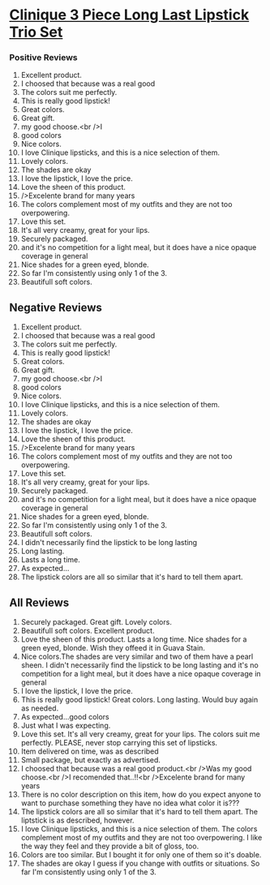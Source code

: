 # [Clinique 3 Piece Long Last Lipstick Trio Set](https://products.checkmycream.com/products/Clinique-3-Piece-Long-Last-Lipstick-Trio-Set.html)

### Positive Reviews

<ol>
      <li>Excellent product.</li>
      <li>I choosed that because was a real good</li>
      <li>The colors suit me perfectly.</li>
      <li>This is really good lipstick!</li>
      <li>Great colors.</li>
      <li>Great gift.  </li>
      <li>my good choose.&lt;br /&gt;I</li>
      <li>good colors</li>
      <li>Nice colors.</li>
      <li>I love Clinique lipsticks, and this is a nice selection of them.  </li>
      <li>Lovely colors.</li>
      <li>The shades are okay</li>
      <li>I love the lipstick, I love the price.</li>
      <li>Love the sheen of this product.</li>
      <li>/&gt;Excelente brand for many years</li>
      <li>The colors complement most of my outfits and they are not too overpowering.  </li>
      <li>Love this set.</li>
      <li>It&#x27;s all very creamy, great for your lips.</li>
      <li>Securely packaged.  </li>
      <li>and it&#x27;s no competition for a light meal, but it does have a nice opaque coverage in general</li>
      <li>Nice shades for a green eyed, blonde.</li>
      <li>So far I&#x27;m consistently using only 1 of the 3.</li>
      <li>Beautifull soft colors.</li>
</ol>


<h2>Negative Reviews</h2>
<ol>
<li> Excellent product.</li>
<li> I choosed that because was a real good</li>
<li> The colors suit me perfectly.</li>
<li> This is really good lipstick!</li>
<li> Great colors.</li>
<li> Great gift.  </li>
<li> my good choose.&lt;br /&gt;I</li>
<li> good colors</li>
<li> Nice colors.</li>
<li> I love Clinique lipsticks, and this is a nice selection of them.  </li>
<li> Lovely colors.</li>
<li> The shades are okay</li>
<li> I love the lipstick, I love the price.</li>
<li> Love the sheen of this product.</li>
<li> /&gt;Excelente brand for many years</li>
<li> The colors complement most of my outfits and they are not too overpowering.  </li>
<li> Love this set.</li>
<li> It&#x27;s all very creamy, great for your lips.</li>
<li> Securely packaged.  </li>
<li> and it&#x27;s no competition for a light meal, but it does have a nice opaque coverage in general</li>
<li> Nice shades for a green eyed, blonde.</li>
<li> So far I&#x27;m consistently using only 1 of the 3.</li>
<li> Beautifull soft colors.</li>
<li> I didn&#x27;t necessarily find the lipstick to be long lasting</li>
<li> Long lasting.</li>
<li> Lasts a long time.</li>
<li> As expected...</li>
<li> The lipstick colors are all so similar that it&#x27;s hard to tell them apart.</li>
</ol>

<h2>All Reviews</h2>

<ol>
    <li> Securely packaged.  Great gift.  Lovely colors.</li>
    <li> Beautifull soft colors. Excellent product.</li>
    <li> Love the sheen of this product. Lasts a long time. Nice shades for a green eyed, blonde. Wish they offeed it in Guava Stain.</li>
    <li> Nice colors.The shades are very similar and two of them have a pearl sheen. I didn&#x27;t necessarily find the lipstick to be long lasting and it&#x27;s no competition for a light meal, but it does have a nice opaque coverage in general</li>
    <li> I love the lipstick, I love the price.</li>
    <li> This is really good lipstick! Great colors. Long lasting. Would buy again as needed.</li>
    <li> As expected...good colors</li>
    <li> Just what I was expecting.</li>
    <li> Love this set. It&#x27;s all very creamy, great for your lips. The colors suit me perfectly. PLEASE, never stop carrying this set of lipsticks.</li>
    <li> Item delivered on time, was as described</li>
    <li> Small package, but exactly as advertised.</li>
    <li> I choosed that because was a real good product.&lt;br /&gt;Was my good choose.&lt;br /&gt;I recomended that..!!&lt;br /&gt;Excelente brand for many years</li>
    <li> There is no color description on this item, how do you expect anyone to want to purchase something they have no idea what color it is???</li>
    <li> The lipstick colors are all so similar that it&#x27;s hard to tell them apart. The liptstick is as described, however.</li>
    <li> I love Clinique lipsticks, and this is a nice selection of them.  The colors complement most of my outfits and they are not too overpowering.  I like the way they feel and they provide a bit of gloss, too.</li>
    <li> Colors are too similar.  But I bought it for only one of them so it&#x27;s doable.</li>
    <li> The shades are okay I guess if you change with outfits or situations. So far I&#x27;m consistently using only 1 of the 3.</li>
</ol>




